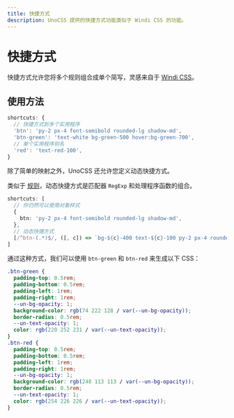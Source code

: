 ```yaml
---
title: 快捷方式
description: UnoCSS 提供的快捷方式功能类似于 Windi CSS 的功能。
---
```


# 快捷方式

快捷方式允许您将多个规则组合成单个简写，灵感来自于 [Windi CSS](https://windicss.org/features/shortcuts.html)。

## 使用方法

<!--eslint-skip-->

```ts
shortcuts: {
  // 快捷方式到多个实用程序
  'btn': 'py-2 px-4 font-semibold rounded-lg shadow-md',
  'btn-green': 'text-white bg-green-500 hover:bg-green-700',
  // 单个实用程序别名
  'red': 'text-red-100',
}
```

除了简单的映射之外，UnoCSS 还允许您定义动态快捷方式。

类似于 [规则](/config/rules)，动态快捷方式是匹配器 `RegExp` 和处理程序函数的组合。

```ts
shortcuts: [
  // 你仍然可以使用对象样式
  {
    btn: 'py-2 px-4 font-semibold rounded-lg shadow-md',
  },
  // 动态快捷方式
  [/^btn-(.*)$/, ([, c]) => `bg-${c}-400 text-${c}-100 py-2 px-4 rounded-lg`],
]
```

通过这种方式，我们可以使用 `btn-green` 和 `btn-red` 来生成以下 CSS：

```css
.btn-green {
  padding-top: 0.5rem;
  padding-bottom: 0.5rem;
  padding-left: 1rem;
  padding-right: 1rem;
  --un-bg-opacity: 1;
  background-color: rgb(74 222 128 / var(--un-bg-opacity));
  border-radius: 0.5rem;
  --un-text-opacity: 1;
  color: rgb(220 252 231 / var(--un-text-opacity));
}
.btn-red {
  padding-top: 0.5rem;
  padding-bottom: 0.5rem;
  padding-left: 1rem;
  padding-right: 1rem;
  --un-bg-opacity: 1;
  background-color: rgb(248 113 113 / var(--un-bg-opacity));
  border-radius: 0.5rem;
  --un-text-opacity: 1;
  color: rgb(254 226 226 / var(--un-text-opacity));
}
```
